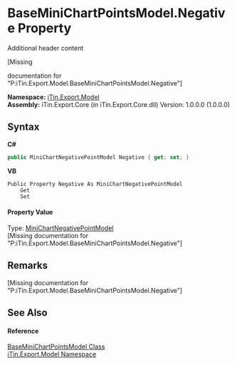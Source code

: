 # BaseMiniChartPointsModel.Negative Property 
Additional header content 

\[Missing <summary> documentation for "P:iTin.Export.Model.BaseMiniChartPointsModel.Negative"\]

**Namespace:**&nbsp;<a href="N_iTin_Export_Model">iTin.Export.Model</a><br />**Assembly:**&nbsp;iTin.Export.Core (in iTin.Export.Core.dll) Version: 1.0.0.0 (1.0.0.0)

## Syntax

**C#**<br />
``` C#
public MiniChartNegativePointModel Negative { get; set; }
```

**VB**<br />
``` VB
Public Property Negative As MiniChartNegativePointModel
	Get
	Set
```


#### Property Value
Type: <a href="T_iTin_Export_Model_MiniChartNegativePointModel">MiniChartNegativePointModel</a><br />\[Missing <value> documentation for "P:iTin.Export.Model.BaseMiniChartPointsModel.Negative"\]

## Remarks
\[Missing <remarks> documentation for "P:iTin.Export.Model.BaseMiniChartPointsModel.Negative"\]

## See Also


#### Reference
<a href="T_iTin_Export_Model_BaseMiniChartPointsModel">BaseMiniChartPointsModel Class</a><br /><a href="N_iTin_Export_Model">iTin.Export.Model Namespace</a><br />